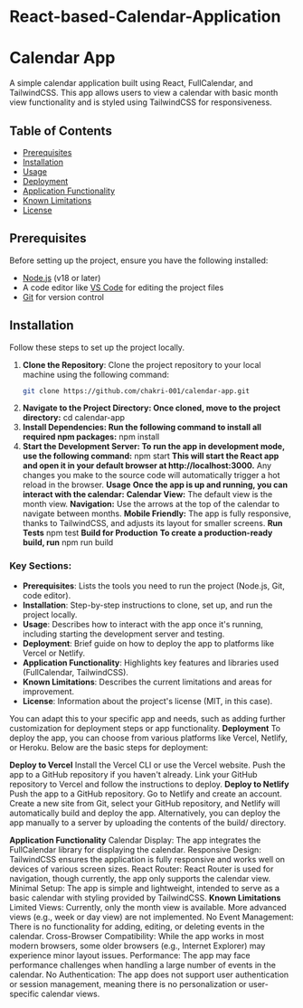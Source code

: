 # React-based-Calendar-Application
# Calendar App

A simple calendar application built using React, FullCalendar, and TailwindCSS. This app allows users to view a calendar with basic month view functionality and is styled using TailwindCSS for responsiveness.

## Table of Contents
- [Prerequisites](#prerequisites)
- [Installation](#installation)
- [Usage](#usage)
- [Deployment](#deployment)
- [Application Functionality](#application-functionality)
- [Known Limitations](#known-limitations)
- [License](#license)

## Prerequisites

Before setting up the project, ensure you have the following installed:

- [Node.js](https://nodejs.org/en/) (v18 or later)
- A code editor like [VS Code](https://code.visualstudio.com/) for editing the project files
- [Git](https://git-scm.com/) for version control

## Installation

Follow these steps to set up the project locally.


1. **Clone the Repository**:
   Clone the project repository to your local machine using the following command:
   ```bash
   git clone https://github.com/chakri-001/calendar-app.git
2. **Navigate to the Project Directory: Once cloned, move to the project directory:**
    cd calendar-app
3. **Install Dependencies: Run the following command to install all required npm packages:**
    npm install
4. **Start the Development Server: To run the app in development mode, use the following command:**
    npm start
**This will start the React app and open it in your default browser at http://localhost:3000.**
    Any changes you make to the source code will automatically trigger a hot reload in the browser.
**Usage**
**Once the app is up and running, you can interact with the calendar:**
**Calendar View:** The default view is the month view.
**Navigation:** Use the arrows at the top of the calendar to navigate between months.
**Mobile Friendly:** The app is fully responsive, thanks to TailwindCSS, and adjusts its layout for smaller screens.
**Run Tests**
  npm test
**Build for Production**
**To create a production-ready build, run**
  npm run build

### Key Sections:

- **Prerequisites**: Lists the tools you need to run the project (Node.js, Git, code editor).
- **Installation**: Step-by-step instructions to clone, set up, and run the project locally.
- **Usage**: Describes how to interact with the app once it's running, including starting the development server and testing.
- **Deployment**: Brief guide on how to deploy the app to platforms like Vercel or Netlify.
- **Application Functionality**: Highlights key features and libraries used (FullCalendar, TailwindCSS).
- **Known Limitations**: Describes the current limitations and areas for improvement.
- **License**: Information about the project's license (MIT, in this case).

You can adapt this to your specific app and needs, such as adding further customization for deployment steps or app functionality.
**Deployment**
To deploy the app, you can choose from various platforms like Vercel, Netlify, or Heroku. Below are the basic steps for deployment:

**Deploy to Vercel**
Install the Vercel CLI or use the Vercel website.
Push the app to a GitHub repository if you haven't already.
Link your GitHub repository to Vercel and follow the instructions to deploy.
**Deploy to Netlify**
Push the app to a GitHub repository.
Go to Netlify and create an account.
Create a new site from Git, select your GitHub repository, and Netlify will automatically build and deploy the app.
Alternatively, you can deploy the app manually to a server by uploading the contents of the build/ directory.

**Application Functionality**
Calendar Display: The app integrates the FullCalendar library for displaying the calendar.
Responsive Design: TailwindCSS ensures the application is fully responsive and works well on devices of various screen sizes.
React Router: React Router is used for navigation, though currently, the app only supports the calendar view.
Minimal Setup: The app is simple and lightweight, intended to serve as a basic calendar with styling provided by TailwindCSS.
**Known Limitations**
Limited Views: Currently, only the month view is available. More advanced views (e.g., week or day view) are not implemented.
No Event Management: There is no functionality for adding, editing, or deleting events in the calendar.
Cross-Browser Compatibility: While the app works in most modern browsers, some older browsers (e.g., Internet Explorer) may experience minor layout issues.
Performance: The app may face performance challenges when handling a large number of events in the calendar.
No Authentication: The app does not support user authentication or session management, meaning there is no personalization or user-specific calendar views.
